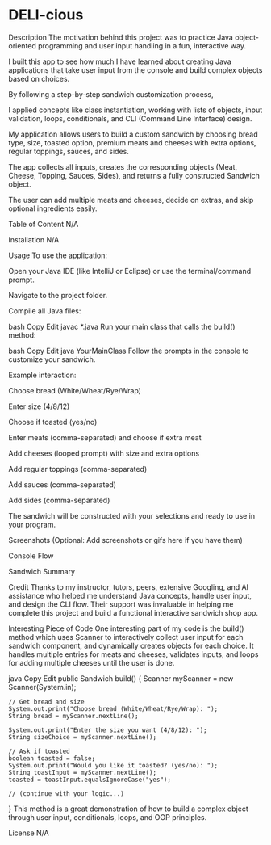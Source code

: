 # DELI-cious
Description
The motivation behind this project was to practice Java object-oriented programming and user input handling in a fun, interactive way.

I built this app to see how much I have learned about creating Java applications that take user input from the console and build complex objects based on choices.

By following a step-by-step sandwich customization process,

I applied concepts like class instantiation, working with lists of objects, input validation, loops, conditionals, and CLI (Command Line Interface) design.

My application allows users to build a custom sandwich by choosing bread type, size, toasted option, premium meats and cheeses with extra options, regular toppings, sauces, and sides.

The app collects all inputs, creates the corresponding objects (Meat, Cheese, Topping, Sauces, Sides), and returns a fully constructed Sandwich object.

The user can add multiple meats and cheeses, decide on extras, and skip optional ingredients easily.

Table of Content
N/A

Installation
N/A

Usage
To use the application:

Open your Java IDE (like IntelliJ or Eclipse) or use the terminal/command prompt.

Navigate to the project folder.

Compile all Java files:

bash
Copy
Edit
javac *.java
Run your main class that calls the build() method:

bash
Copy
Edit
java YourMainClass
Follow the prompts in the console to customize your sandwich.

Example interaction:

Choose bread (White/Wheat/Rye/Wrap)

Enter size (4/8/12)

Choose if toasted (yes/no)

Enter meats (comma-separated) and choose if extra meat

Add cheeses (looped prompt) with size and extra options

Add regular toppings (comma-separated)

Add sauces (comma-separated)

Add sides (comma-separated)

The sandwich will be constructed with your selections and ready to use in your program.

Screenshots
(Optional: Add screenshots or gifs here if you have them)

Console Flow

Sandwich Summary

Credit
Thanks to my instructor, tutors, peers, extensive Googling, and AI assistance who helped me understand Java concepts, handle user input, and design the CLI flow. Their support was invaluable in helping me complete this project and build a functional interactive sandwich shop app.

Interesting Piece of Code
One interesting part of my code is the build() method which uses Scanner to interactively collect user input for each sandwich component, and dynamically creates objects for each choice. It handles multiple entries for meats and cheeses, validates inputs, and loops for adding multiple cheeses until the user is done.

java
Copy
Edit
public Sandwich build() {
    Scanner myScanner = new Scanner(System.in);

    // Get bread and size
    System.out.print("Choose bread (White/Wheat/Rye/Wrap): ");
    String bread = myScanner.nextLine();

    System.out.print("Enter the size you want (4/8/12): ");
    String sizeChoice = myScanner.nextLine();

    // Ask if toasted
    boolean toasted = false;
    System.out.print("Would you like it toasted? (yes/no): ");
    String toastInput = myScanner.nextLine();
    toasted = toastInput.equalsIgnoreCase("yes");

    // (continue with your logic...)
}
This method is a great demonstration of how to build a complex object through user input, conditionals, loops, and OOP principles.

License
N/A

